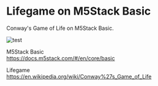 # Lifegame on M5Stack Basic

Conway's Game of Life on M5Stack Basic.

![test](https://user-images.githubusercontent.com/78910337/109319609-616ca300-7892-11eb-9219-1fd668935ccf.gif)

M5Stack Basic  
https://docs.m5stack.com/#/en/core/basic

Lifegame  
https://en.wikipedia.org/wiki/Conway%27s_Game_of_Life
